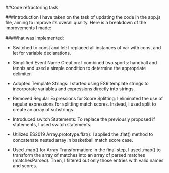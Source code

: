 ##Code refractoring task

###Introduction
I have taken on the task of updating the code in the app.js file, aiming to improve its overall quality. Here is a breakdown of the improvements I made:

###What was implemented:
- Switched to const and let: I replaced all instances of var with const and let for variable declarations.

- Simplified Event Name Creation: I combined two sports: handball and tennis and used a simple condition to determine the appropriate delimiter.

- Adopted Template Strings: I started using ES6 template strings to incorporate variables and expressions directly into strings. 

- Removed Regular Expressions for Score Splitting: I eliminated the use of regular expressions for splitting match scores. Instead, I used split to create an array of substrings.

- Introduced switch Statements: To replace the previously proposed if statements, I used switch statements. 

- Utilized ES2019 Array.prototype.flat(): I applied the .flat() method to concatenate nested array in basketball match score case.

- Used .map() for Array Transformation: In the final step, I used .map() to transform the array of matches into an array of parsed matches (matchesParsed). Then, I filtered out only those entries with valid names and scores.

